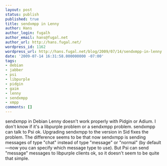 ```yaml
---
layout: post
status: publish
published: true
title: sendxmpp in Lenny
author: Hans
author_login: fugalh
author_email: hans@fugal.net
author_url: http://hans.fugal.net/
wordpress_id: 1162
wordpress_url: http://hans.fugal.net/blog/2009/07/14/sendxmpp-in-lenny
date: '2009-07-14 16:31:58.000000000 -07:00'
tags:
- debian
- jabber
- psi
- libpurple
- pidgin
- gaim
- lenny
- sendxmpp
- xmpp
comments: []
---
```

sendxmpp in Debian Lenny doesn't work properly with Pidgin or Adium. I don't know if it's a libpurple problem or a sendxmpp problem. sendxmpp can talk to Psi ok. Upgrading sendxmpp to the version in Sid fixes the problem. The difference seems to be that now sendxmpp is sending messages of type "chat" instead of type "message" or "normal" (by default—now you can specify which message type to use). But Psi can send "message" messages to libpurple clients ok, so it doesn't seem to be quite that simple. 
